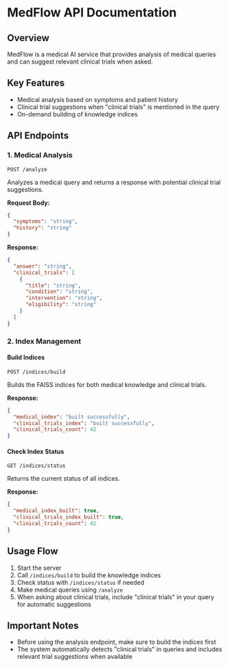 # MedFlow API Documentation

## Overview
MedFlow is a medical AI service that provides analysis of medical queries and can suggest relevant clinical trials when asked.

## Key Features
- Medical analysis based on symptoms and patient history
- Clinical trial suggestions when "clinical trials" is mentioned in the query
- On-demand building of knowledge indices

## API Endpoints

### 1. Medical Analysis
```
POST /analyze
```
Analyzes a medical query and returns a response with potential clinical trial suggestions.

**Request Body:**
```json
{
  "symptoms": "string",
  "history": "string"
}
```

**Response:**
```json
{
  "answer": "string",
  "clinical_trials": [
    {
      "title": "string",
      "condition": "string", 
      "intervention": "string",
      "eligibility": "string"
    }
  ]
}
```

### 2. Index Management

#### Build Indices
```
POST /indices/build
```
Builds the FAISS indices for both medical knowledge and clinical trials.

**Response:**
```json
{
  "medical_index": "built successfully",
  "clinical_trials_index": "built successfully",
  "clinical_trials_count": 42
}
```

#### Check Index Status
```
GET /indices/status
```
Returns the current status of all indices.

**Response:**
```json
{
  "medical_index_built": true,
  "clinical_trials_index_built": true,
  "clinical_trials_count": 42
}
```

## Usage Flow
1. Start the server
2. Call `/indices/build` to build the knowledge indices
3. Check status with `/indices/status` if needed
4. Make medical queries using `/analyze`
5. When asking about clinical trials, include "clinical trials" in your query for automatic suggestions

## Important Notes
- Before using the analysis endpoint, make sure to build the indices first
- The system automatically detects "clinical trials" in queries and includes relevant trial suggestions when available
